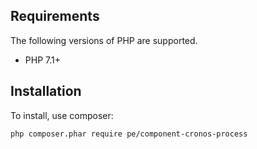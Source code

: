 ## Requirements

The following versions of PHP are supported.

* PHP 7.1+

## Installation

To install, use composer:

```
php composer.phar require pe/component-cronos-process
```
